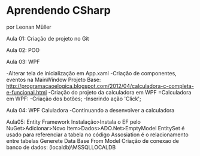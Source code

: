 ﻿# Aprendendo CSharp
por Leonan Müller

Aula 01:
	Criação de projeto no Git

Aula 02: 
	POO

Aula 03:
	WPF

-Alterar tela de inicialização em App.xaml
-Criação de componentes, eventos na MainWindow
Projeto Base: http://programacaoelogica.blogspot.com/2012/04/calculadora-c-completa-e-funcional.html
-Criação do projeto da calculadora em WPF
 =Calculadora em WPF:
  -Criação dos botões;
  -Inserindo ação 'Click';

Aula 04:
	WPF Caluladora
-Continuando a desenvolver a calculadora

Aula05:
	Entity Framework
Instalação>Instala o EF pelo NuGet>Adicionar>Novo Item>Dados>ADO.Net>EmptyModel
EntitySet é usado para referenciar a tabela no código
Assosiation é o relacionamento entre tabelas
Generete Data Base From Model
Criação de conexao de banco de dados: (localdb)\MSSQLLOCALDB